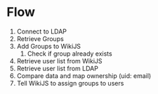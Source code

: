 # Flow
1. Connect to LDAP
2. Retrieve Groups
3. Add Groups to WikiJS
   1. Check if group already exists
4. Retrieve user list from WikiJS
5. Retrieve user list from LDAP
6. Compare data and map ownership (uid: email)
7. Tell WikiJS to assign groups to users